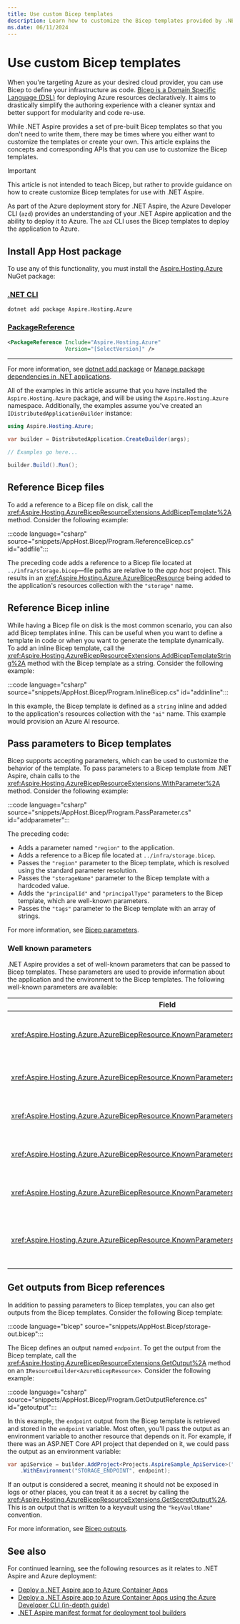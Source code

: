 ```yaml
---
title: Use custom Bicep templates
description: Learn how to customize the Bicep templates provided by .NET Aspire to better suit your needs.
ms.date: 06/11/2024
---
```


# Use custom Bicep templates

When you're targeting Azure as your desired cloud provider, you can use Bicep to define your infrastructure as code. [Bicep is a Domain Specific Language (DSL)](/azure/azure-resource-manager/bicep/overview) for deploying Azure resources declaratively. It aims to drastically simplify the authoring experience with a cleaner syntax and better support for modularity and code re-use.

While .NET Aspire provides a set of pre-built Bicep templates so that you don't need to write them, there may be times where you either want to customize the templates or create your own. This article explains the concepts and corresponding APIs that you can use to customize the Bicep templates.

> [!IMPORTANT]
> This article is not intended to teach Bicep, but rather to provide guidance on how to create customize Bicep templates for use with .NET Aspire.

As part of the Azure deployment story for .NET Aspire, the Azure Developer CLI (`azd`) provides an understanding of your .NET Aspire application and the ability to deploy it to Azure. The `azd` CLI uses the Bicep templates to deploy the application to Azure.

## Install App Host package

To use any of this functionality, you must install the [Aspire.Hosting.Azure](https://nuget.org/packages/Aspire.Hosting.Azure) NuGet package:

### [.NET CLI](#tab/dotnet-cli)

```dotnetcli
dotnet add package Aspire.Hosting.Azure
```

### [PackageReference](#tab/package-reference)

```xml
<PackageReference Include="Aspire.Hosting.Azure"
                  Version="[SelectVersion]" />
```

---

For more information, see [dotnet add package](/dotnet/core/tools/dotnet-add-package) or [Manage package dependencies in .NET applications](/dotnet/core/tools/dependencies).

All of the examples in this article assume that you have installed the `Aspire.Hosting.Azure` package, and will be using the `Aspire.Hosting.Azure` namespace. Additionally, the examples assume you've created an `IDistributedApplicationBuilder` instance:

```csharp
using Aspire.Hosting.Azure;

var builder = DistributedApplication.CreateBuilder(args);

// Examples go here...

builder.Build().Run();
```

## Reference Bicep files

To add a reference to a Bicep file on disk, call the <xref:Aspire.Hosting.AzureBicepResourceExtensions.AddBicepTemplate%2A> method. Consider the following example:

:::code language="csharp" source="snippets/AppHost.Bicep/Program.ReferenceBicep.cs" id="addfile":::

The preceding code adds a reference to a Bicep file located at `../infra/storage.bicep`—file paths are relative to the _app host_ project. This results in an <xref:Aspire.Hosting.Azure.AzureBicepResource> being added to the application's resources collection with the `"storage"` name.

## Reference Bicep inline

While having a Bicep file on disk is the most common scenario, you can also add Bicep templates inline. This can be useful when you want to define a template in code or when you want to generate the template dynamically. To add an inline Bicep template, call the <xref:Aspire.Hosting.AzureBicepResourceExtensions.AddBicepTemplateString%2A> method with the Bicep template as a string. Consider the following example:

:::code language="csharp" source="snippets/AppHost.Bicep/Program.InlineBicep.cs" id="addinline":::

In this example, the Bicep template is defined as a `string` inline and added to the application's resources collection with the `"ai"` name. This example would provision an Azure AI resource.

## Pass parameters to Bicep templates

Bicep supports accepting parameters, which can be used to customize the behavior of the template. To pass parameters to a Bicep template from .NET Aspire, chain calls to the <xref:Aspire.Hosting.AzureBicepResourceExtensions.WithParameter%2A> method. Consider the following example:

:::code language="csharp" source="snippets/AppHost.Bicep/Program.PassParameter.cs" id="addparameter":::

The preceding code:

- Adds a parameter named `"region"` to the application.
- Adds a reference to a Bicep file located at `../infra/storage.bicep`.
- Passes the `"region"` parameter to the Bicep template, which is resolved using the standard parameter resolution.
- Passes the `"storageName"` parameter to the Bicep template with a hardcoded value.
- Adds the `"principalId"` and `"principalType"` parameters to the Bicep template, which are well-known parameters.
- Passes the `"tags"` parameter to the Bicep template with an array of strings.

For more information, see [Bicep parameters](/azure/azure-resource-manager/bicep/parameters).

### Well known parameters

.NET Aspire provides a set of well-known parameters that can be passed to Bicep templates. These parameters are used to provide information about the application and the environment to the Bicep templates. The following well-known parameters are available:

| Field | Description | Value |
|--|--|--|
| <xref:Aspire.Hosting.Azure.AzureBicepResource.KnownParameters.KeyVaultName> | The name of the key vault resource used to store secret outputs. | `"keyVaultName"` |
| <xref:Aspire.Hosting.Azure.AzureBicepResource.KnownParameters.Location> | The location of the resource. This is required for all resources. | `"location"` |
| <xref:Aspire.Hosting.Azure.AzureBicepResource.KnownParameters.LogAnalyticsWorkspaceId> | The resource id of the log analytics workspace. | `"logAnalyticsWorkspaceId"` |
| <xref:Aspire.Hosting.Azure.AzureBicepResource.KnownParameters.PrincipalId> | The principal id of the current user or managed identity. | `"principalId"` |
| <xref:Aspire.Hosting.Azure.AzureBicepResource.KnownParameters.PrincipalName> | The principal name of the current user or managed identity. | `"principalName"` |
| <xref:Aspire.Hosting.Azure.AzureBicepResource.KnownParameters.PrincipalType> | The principal type of the current user or managed identity. Either `User` or `ServicePrincipal`. | `"principalType"` |

## Get outputs from Bicep references

In addition to passing parameters to Bicep templates, you can also get outputs from the Bicep templates. Consider the following Bicep template:

:::code language="bicep" source="snippets/AppHost.Bicep/storage-out.bicep":::

The Bicep defines an output named `endpoint`. To get the output from the Bicep template, call the <xref:Aspire.Hosting.AzureBicepResourceExtensions.GetOutput%2A> method on an `IResourceBuilder<AzureBicepResource>`. Consider the following example:

:::code language="csharp" source="snippets/AppHost.Bicep/Program.GetOutputReference.cs" id="getoutput":::

In this example, the `endpoint` output from the Bicep template is retrieved and stored in the `endpoint` variable. Most often, you'll pass the output as an environment variable to another resource that depends on it. For example, if there was an ASP.NET Core API project that depended on it, we could pass the output as an environment variable:

```csharp
var apiService = builder.AddProject<Projects.AspireSample_ApiService>("apiservice")
    .WithEnvironment("STORAGE_ENDPOINT", endpoint);
```

If an output is considered a secret, meaning it should not be exposed in logs or other places, you can treat it as a secret by calling the <xref:Aspire.Hosting.AzureBicepResourceExtensions.GetSecretOutput%2A>. This is an output that is written to a keyvault using the `"keyVaultName"` convention.

For more information, see [Bicep outputs](/azure/azure-resource-manager/bicep/outputs).

## See also

For continued learning, see the following resources as it relates to .NET Aspire and Azure deployment:

- [Deploy a .NET Aspire app to Azure Container Apps](aca-deployment.md)
- [Deploy a .NET Aspire app to Azure Container Apps using the Azure Developer CLI (in-depth guide)](aca-deployment-azd-in-depth.md)
- [.NET Aspire manifest format for deployment tool builders](../manifest-format.md)
